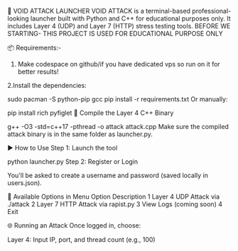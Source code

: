 🚀 VOID ATTACK LAUNCHER
VOID ATTACK is a terminal-based professional-looking launcher built with Python and C++ for educational purposes only.
It includes Layer 4 (UDP) and Layer 7 (HTTP) stress testing tools.
BEFORE WE STARTING- THIS PROJECT IS USED FOR EDUCATIONAL PURPOSE ONLY 

📦 Requirements:-
1. Make codespace on github/if you have dedicated vps so run on it for better results!

2.Install the dependencies:


sudo pacman -S python-pip gcc
pip install -r requirements.txt
Or manually:


pip install rich pyfiglet
🔨 Compile the Layer 4 C++ Binary

g++ -O3 -std=c++17 -pthread -o attack attack.cpp
Make sure the compiled attack binary is in the same folder as launcher.py.

▶️ How to Use
Step 1: Launch the tool

python launcher.py
Step 2: Register or Login

You'll be asked to create a username and password (saved locally in users.json).

📌 Available Options in Menu
Option	Description
1	Layer 4 UDP Attack via ./attack
2	Layer 7 HTTP Attack via rapist.py
3	View Logs (coming soon)
4	Exit

🌐 Running an Attack
Once logged in, choose:

Layer 4: Input IP, port, and thread count (e.g., 100)

